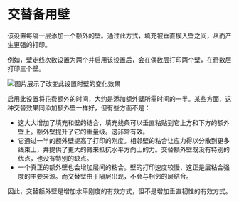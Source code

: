 交替备用壁
====
该设置每隔一层添加一个额外的壁。通过此方式，填充被垂直楔入壁之间，从而产生更强的打印。

例如，壁走线次数设置为两个并启用该设置后，会在偶数层打印两个壁，在奇数层打印三个壁。

<!--screenshot {
"image_path": "alternate_extra_perimeter.gif",
"models": [
{
"script": "gear.scad",
"transformation": ["scale(0.7)"]
}
],
"camera_position": [0, 30, 123],
"settings": {
"zig_zaggify_infill": true,
"alternate_extra_perimeter": true
},
"layer": [15, 16, 17, 18],
"minimum_layer": [15, 16, 17, 18],
"colours": 32
}-->
![图片展示了改变此设置时壁的变化效果](../images/alternate_extra_perimeter.gif)

启用此设置将花费额外的时间，大约是添加额外壁所需时间的一半。某些方面，这种交替效果同添加额外壁一样好，但有些方面不是：
* 这大大增加了填充和壁的结合，填充线条可以垂直粘贴到它上方和下方的额外壁上。额外壁提升了它的重量级。这非常有效。
* 它通过一半的额外壁提高了打印的刚度。相邻壁的粘合让应力得以分散到更多线束上，并提供了更大的臂来抵抗水平方向上的力。交替额外壁既没有特别的优点，也没有特别的缺点。
* 一个真正的额外壁也会增加层间的粘合。壁的打印速度较慢，这正是层粘合强度的主要来源。而交替壁由于隔层出现，不会与相邻的层结合。

因此，交替额外壁是增加水平刚度的有效方式，但不是增加垂直韧性的有效方式。
